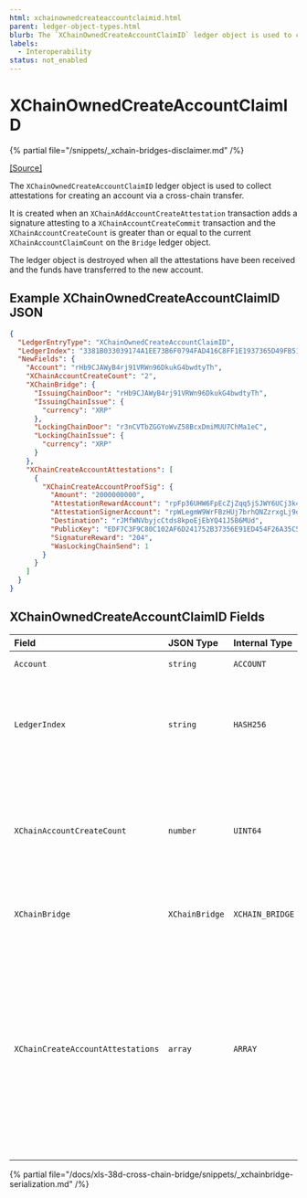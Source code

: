 ```yaml
---
html: xchainownedcreateaccountclaimid.html
parent: ledger-object-types.html
blurb: The `XChainOwnedCreateAccountClaimID` ledger object is used to collect attestations for creating an account via a cross-chain transfer.
labels:
  - Interoperability
status: not_enabled
---
```

# XChainOwnedCreateAccountClaimID

{% partial file="/snippets/_xchain-bridges-disclaimer.md" /%}

[[Source]](https://github.com/seelabs/rippled/blob/xbridge/src/ripple/protocol/impl/LedgerFormats.cpp#L296-L306 "Source")

The `XChainOwnedCreateAccountClaimID` ledger object is used to collect attestations for creating an account via a cross-chain transfer.

It is created when an `XChainAddAccountCreateAttestation` transaction adds a signature attesting to a `XChainAccountCreateCommit` transaction and the `XChainAccountCreateCount` is greater than or equal to the current `XChainAccountClaimCount` on the `Bridge` ledger object.

The ledger object is destroyed when all the attestations have been received and the funds have transferred to the new account.


## Example XChainOwnedCreateAccountClaimID JSON

```json
{
  "LedgerEntryType": "XChainOwnedCreateAccountClaimID",
  "LedgerIndex": "3381B033039174A1EE73B6F0794FAD416C8FF1E1937365D49FB5151E3B3025B2",
  "NewFields": {
    "Account": "rHb9CJAWyB4rj91VRWn96DkukG4bwdtyTh",
    "XChainAccountCreateCount": "2",
    "XChainBridge": {
      "IssuingChainDoor": "rHb9CJAWyB4rj91VRWn96DkukG4bwdtyTh",
      "IssuingChainIssue": {
        "currency": "XRP"
      },
      "LockingChainDoor": "r3nCVTbZGGYoWvZ58BcxDmiMUU7ChMa1eC",
      "LockingChainIssue": {
        "currency": "XRP"
      }
    },
    "XChainCreateAccountAttestations": [
      {
        "XChainCreateAccountProofSig": {
          "Amount": "2000000000",
          "AttestationRewardAccount": "rpFp36UHW6FpEcZjZqq5jSJWY6UCj3k4Es",
          "AttestationSignerAccount": "rpWLegmW9WrFBzHUj7brhQNZzrxgLj9oxw",
          "Destination": "rJMfWNVbyjcCtds8kpoEjEbYQ41J5B6MUd",
          "PublicKey": "EDF7C3F9C80C102AF6D241752B37356E91ED454F26A35C567CF6F8477960F66614",
          "SignatureReward": "204",
          "WasLockingChainSend": 1
        }
      }
    ]
  }
}
```


## XChainOwnedCreateAccountClaimID Fields

| Field                             | JSON Type      | Internal Type     | Required? | Description |
|:----------------------------------|:---------------|:------------------|:----------|:------------|
| `Account`                         | `string`       | `ACCOUNT`         | Yes       | The account that owns this object. |
| `LedgerIndex`                     | `string`       | `HASH256`         | Yes       | The ledger index is a hash of a unique prefix for `XChainOwnedClaimID`s, the actual `XChainClaimID` value, and the fields in `XChainBridge`. |
| `XChainAccountCreateCount`        | `number`       | `UINT64`          | Yes       | An integer that determines the order that accounts created through cross-chain transfers must be performed. Smaller numbers must execute before larger numbers. |
| `XChainBridge`                    | `XChainBridge` | `XCHAIN_BRIDGE`   | Yes       | The door accounts and assets of the bridge this object correlates to. |
| `XChainCreateAccountAttestations` | `array`        | `ARRAY`           | Yes       | Attestations collected from the witness servers. This includes the parameters needed to recreate the message that was signed, including the amount, destination, signature reward amount, and reward account for that signature. With the exception of the reward account, all signatures must sign the message created with common parameters. |


{% partial file="/docs/xls-38d-cross-chain-bridge/snippets/_xchainbridge-serialization.md" /%}
